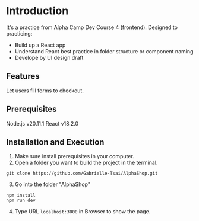 # Introduction

It's a practice from Alpha Camp Dev Course 4 (frontend). Designed to practicing:
- Build up a React app
- Understand React best practice in folder structure or component naming
- Develope by UI design draft

## Features
Let users fill forms to checkout.

## Prerequisites
Node.js v20.11.1
React v18.2.0

## Installation and Execution
1. Make sure install prerequisites in your computer.
2. Open a folder you want to build the project in the terminal.
```
git clone https://github.com/Gabrielle-Tsai/AlphaShop.git
```
3. Go into the folder "AlphaShop"
```
npm install
npm run dev
```
4. Type URL <code>localhost:3000</code> in Browser to show the page.